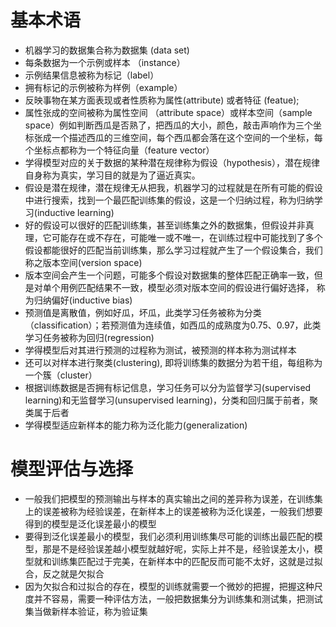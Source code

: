 # 基本术语
+ 机器学习的数据集合称为数据集 (data set)
+ 每条数据为一个示例或样本 （instance）
+ 示例结果信息被称为标记（label）
+ 拥有标记的示例被称为样例（example）
+ 反映事物在某方面表现或者性质称为属性(attribute) 或者特征 (featue);
+ 属性张成的空间被称为属性空间 （attribute space）或样本空间（sample space）例如判断西瓜是否熟了，把西瓜的大小，颜色，敲击声响作为三个坐标张成一个描述西瓜的三维空间，每个西瓜都会落在这个空间的一个坐标，每个坐标点都称为一个特征向量（feature vector）
+ 学得模型对应的关于数据的某种潜在规律称为假设（hypothesis），潜在规律自身称为真实，学习目的就是为了逼近真实。
+ 假设是潜在规律，潜在规律无从把我，机器学习的过程就是在所有可能的假设中进行搜索，找到一个最匹配训练集的假设，这是一个归纳过程，称为归纳学习(inductive learning)
+ 好的假设可以很好的匹配训练集，甚至训练集之外的数据集，但假设并非真理，它可能存在或不存在，可能唯一或不唯一，在训练过程中可能找到了多个假设都能很好的匹配当前训练集，那么学习过程就产生了一个假设集合，我们称之版本空间(version space)
+ 版本空间会产生一个问题，可能多个假设对数据集的整体匹配正确率一致，但是对单个用例匹配结果不一致，模型必须对版本空间的假设进行偏好选择， 称为归纳偏好(inductive bias)
+ 预测值是离散值，例如好瓜，坏瓜，此类学习任务被称为分类（classification）；若预测值为连续值，如西瓜的成熟度为0.75、0.97，此类学习任务被称为回归(regression)
+ 学得模型后对其进行预测的过程称为测试，被预测的样本称为测试样本
+ 还可以对样本进行聚类(clustering), 即将训练集的数据分为若干组，每组称为一个簇（cluster）
+ 根据训练数据是否拥有标记信息，学习任务可以分为监督学习(supervised learning)和无监督学习(unsupervised learning)，分类和回归属于前者，聚类属于后者
+ 学得模型适应新样本的能力称为泛化能力(generalization)

# 模型评估与选择
+ 一般我们把模型的预测输出与样本的真实输出之间的差异称为误差，在训练集上的误差被称为经验误差，在新样本上的误差被称为泛化误差，一般我们想要得到的模型是泛化误差最小的模型
+ 要得到泛化误差最小的模型，我们必须利用训练集尽可能的训练出最匹配的模型，那是不是经验误差越小模型就越好呢，实际上并不是，经验误差太小，模型就和训练集匹配过于完美，在新样本中的匹配反而可能不太好，这就是过拟合，反之就是欠拟合
+ 因为欠拟合和过拟合的存在，模型的训练就需要一个微妙的把握，把握这种尺度并不容易，需要一种评估方法，一般把数据集分为训练集和测试集，把测试集当做新样本验证，称为验证集

